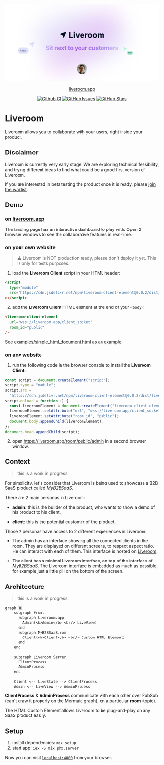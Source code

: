 <p align="center">
  <a href="https://liveroom.app">
    <img src="priv/static/images/liveroom_og_image.jpg" width="1200" alt="Liveroom logo" />
  </a>
</p>

<p align="center">
  <a href="https://liveroom.app">liveroom.app</a>
</p>

<p align="center">
  <a href="https://github.com/liveroom-app/liveroom/actions/workflows/CI.yml?query=branch%3Amain" class="m-1 d-inline-block"><img alt="Github CI" src="https://img.shields.io/github/actions/workflow/status/liveroom-app/liveroom/CI.yml?branch=main"></a>
  <!-- <a href="https://www.jsdelivr.com/package/npm/liveroom" class="m-1 d-inline-block"><img alt="jsDelivr hits (npm)" src="https://img.shields.io/jsdelivr/npm/hm/liveroom?label=jsDelivr%20hits&color=007ec6"></a> -->
  <a href="https://github.com/liveroom-app/liveroom/issues" class="m-1 d-inline-block"><img alt="GitHub Issues" src="https://img.shields.io/github/issues/liveroom-app/liveroom"></a>
  <a href="https://github.com/liveroom-app/liveroom" class="m-1 d-inline-block"><img alt="GitHub Stars" src="https://img.shields.io/github/stars/liveroom-app/liveroom?label=github%20stars&color=007ec6"></a>
</p>

# Liveroom

Liveroom allows you to collaborate with your users, right inside your product.

## Disclaimer

Liveroom is currently very early stage. We are exploring technical feasibility, and trying different ideas to find what could be a good first version of Liveroom.

If you are interested in beta testing the product once it is ready, please [join the waitlist](https://tally.so/r/wQ1EvX).

## Demo

### on [liveroom.app](https://liveroom.app)

The landing page has an interactive dashboard to play with. Open 2 browser windows to see the collaborative features in real-time.

### on your own website

> ⚠️ Liveroom is NOT production ready, please don't deploy it yet. This is only for tests purposes.

1. load the **Liveroom Client** script in your HTML header:

```html
<script
  type="module"
  src="https://cdn.jsdelivr.net/npm/liveroom-client-element@0.0.2/dist/liveroom-client-element.es.min.js"
></script>
```

2. add the **Liveroom Client** HTML element at the end of your `<body>`:

```html
<liveroom-client-element
  url="wss://liveroom.app/client_socket"
  room_id="public"
/>
```

See [examples/simple_html_document.html](examples/simple_html_document.html) as an example.

### on any website

1. run the following code in the browser console to install the **Liveroom Client**:

```js
const script = document.createElement("script");
script.type = "module";
script.src =
  "https://cdn.jsdelivr.net/npm/liveroom-client-element@0.0.2/dist/liveroom-client-element.es.min.js";
script.onload = function () {
  const liveroomElement = document.createElement("liveroom-client-element");
  liveroomElement.setAttribute("url", "wss://liveroom.app/client_socket");
  liveroomElement.setAttribute("room_id", "public");
  document.body.appendChild(liveroomElement);
};
document.head.appendChild(script);
```

2. open https://liveroom.app/room/public/admin in a second browser window.

## Context

> this is a work in progress

For simplicity, let's consider that Liveroom is being used to showcase a B2B SaaS product called _MyB2BSaaS_.

There are 2 main personas in Liveroom:

- **admin**: this is the builder of the product, who wants to show a demo of his product to his client.

- **client**: this is the potential customer of the product.

Those 2 personas have access to 2 different experiences in Liveroom:

- The admin has an interface showing all the connected clients in the room. They are displayed on different screens, to respect aspect ratio. He can interact with each of them. This interface is hosted on [Liveroom](https://liveroom.app).

- The client has a minimal Liveroom interface, on top of the interface of _MyB2BSaaS_. The Liveroom interface is embedded as much as possible, for example just a little pill on the bottom of the screen.

## Architecture

> this is a work in progress

```mermaid
graph TD
    subgraph Front
      subgraph Liveroom.app
        Admin(<b>Admin</b> <br/> LiveView)
      end
      subgraph MyB2BSaaS.com
        Client(<b>Client</b> <br/> Custom HTML Element)
      end
    end

    subgraph Liveroom Server
      ClientProcess
      AdminProcess
    end

    Client <-- LiveState --> ClientProcess
    Admin <-- LiveView --> AdminProcess
```

**ClientProcess** & **AdminProcess** communicate with each other over PubSub (can't draw it properly on the Mermaid graph), on a particular **room** (topic).

The HTML Custom Element allows Liveroom to be plug-and-play on any SaaS product easily.

## Setup

1. install dependencies: `mix setup`
2. start app: `iex -S mix phx.server`

Now you can visit [`localhost:4000`](http://localhost:4000) from your browser.
